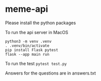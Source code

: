 # meme-api
Please install the python packages

To run the api server in MacOS
```console
python3 -m venv .venv
. .venv/bin/activate
pip install Flask pytest
flask --app main run
```

To run the test
```pytest test.py```

Answers for the questions are in answers.txt
